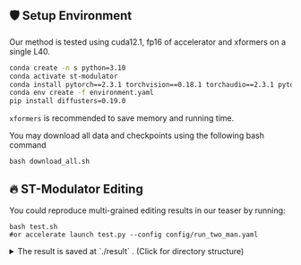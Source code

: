 ## 🛡 Setup Environment
Our method is tested using cuda12.1, fp16 of accelerator and xformers on a single L40.

```bash
conda create -n s python=3.10
conda activate st-modulator
conda install pytorch==2.3.1 torchvision==0.18.1 torchaudio==2.3.1 pytorch-cuda=12.1 -c pytorch -c nvidia
conda env create -f environment.yaml
pip install diffusters=0.19.0
```

`xformers` is recommended to save memory and running time. 

</details>

You may download all data and checkpoints using the following bash command
```
bash download_all.sh
```

## 🔥 ST-Modulator Editing

You could reproduce multi-grained editing results in our teaser by running:

```
bash test.sh 
#or accelerate launch test.py --config config/run_two_man.yaml
```

<details><summary>The result is saved at `./result` . (Click for directory structure) </summary>

```
result
├── run_two_man
│   ├── infer_samples
│   ├── sample
│           ├── step_0         # result image folder
│           ├── step_0.mp4       # result video
│           ├── source_video.mp4    # the input video

```

</details>